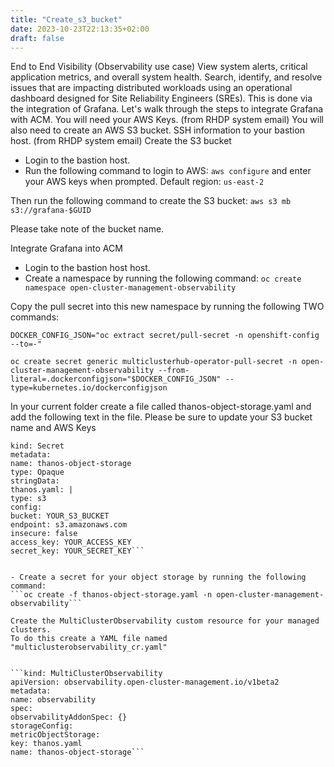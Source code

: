 ```yaml
---
title: "Create_s3_bucket"
date: 2023-10-23T22:13:35+02:00
draft: false
---
```


End to End Visibility (Observability use case)
View system alerts, critical application metrics, and overall system health. Search, identify, and
resolve issues that are impacting distributed workloads using an operational dashboard
designed for Site Reliability Engineers (SREs). This is done via the integration of Grafana.
Let's walk through the steps to integrate Grafana with ACM.
You will need your AWS Keys. (from RHDP system email)
You will also need to create an AWS S3 bucket.
SSH information to your bastion host. (from RHDP system email)
Create the S3 bucket

- Login to the bastion host.
- Run the following command to login to AWS: 
  `aws configure`
  and enter your AWS keys when prompted. Default region: `us-east-2`

Then run the following command to create the S3 bucket: 
`aws s3 mb s3://grafana-$GUID`

Please take note of the bucket name.

Integrate Grafana into ACM

- Login to the bastion host host.
- Create a namespace by running the following command: 
  `oc create namespace open-cluster-management-observability`

Copy the pull secret into this new namespace by running the following TWO
commands:

`DOCKER_CONFIG_JSON="oc extract secret/pull-secret -n openshift-config --to=-"`

`oc create secret generic multiclusterhub-operator-pull-secret -n open-cluster-management-observability --from-literal=.dockerconfigjson="$DOCKER_CONFIG_JSON" --type=kubernetes.io/dockerconfigjson`

In your current folder create a file called thanos-object-storage.yaml and add the
following text in the file. Please be sure to update your S3 bucket name and AWS
Keys

```apiVersion: v1
kind: Secret
metadata:
name: thanos-object-storage
type: Opaque
stringData:
thanos.yaml: |
type: s3
config:
bucket: YOUR_S3_BUCKET
endpoint: s3.amazonaws.com
insecure: false
access_key: YOUR_ACCESS_KEY
secret_key: YOUR_SECRET_KEY```


- Create a secret for your object storage by running the following command:
```oc create -f thanos-object-storage.yaml -n open-cluster-management-observability```

Create the MultiClusterObservability custom resource for your managed clusters. 
To do this create a YAML file named "multiclusterobservability_cr.yaml"


```kind: MultiClusterObservability
apiVersion: observability.open-cluster-management.io/v1beta2
metadata:
name: observability
spec:
observabilityAddonSpec: {}
storageConfig:
metricObjectStorage:
key: thanos.yaml
name: thanos-object-storage```